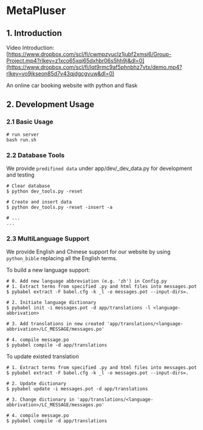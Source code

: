# MetaPluser

## 1. Introduction

Video Introduction: [https://www.dropbox.com/scl/fi/cwmpzyuclz1jubf2xmsi6/Group-Project.mp4?rlkey=z1xco65xqi65dxhbr06s5hh9j&dl=0](https://www.dropbox.com/scl/fi/lqt9rmc9af5phnbhz7vtx/demo.mp4?rlkey=vo9jkseon85d7v43qjdgcgvuw&dl=0)

An online car booking website with python and flask

## 2. Development Usage

### 2.1 Basic Usage

```
# run server
bash run.sh
```

### 2.2 Database Tools

We provide `predifined data` under app/dev/_dev_data.py for development and testing
```
# Clear database
$ python dev_tools.py -reset

# Create and insert data
$ python dev_tools.py -reset -insert -a

# ...
...
```

### 2.3 MultiLanguage Support
We provide English and Chinese support for our website by using `python_bible` replacing all the English terms.

To build a new language support:
```
# 0. Add new language abbreviation (e.g. 'zh') in Config.py
# 1. Extract terms from specified .py and html files into messages.pot
$ pybabel extract -F babel.cfg -k _l -o messages.pot --input-dirs=.

# 2. Initiate language dictionary
$ pybabel init -i messages.pot -d app/translations -l <language-abbrivation>

# 3. Add translations in new created 'app/translations/<language-abbrivation>/LC_MESSAGE/messages.po'

# 4. compile message.po
$ pybabel compile -d app/translations
```

To update existed translation
```
# 1. Extract terms from specified .py and html files into messages.pot
$ pybabel extract -F babel.cfg -k _l -o messages.pot --input-dirs=.

# 2. Update dictionary
$ pybabel update -i messages.pot -d app/translations

# 3. Change dictionary in 'app/translations/<language-abbrivation>/LC_MESSAGE/messages.po'

# 4. compile message.po
$ pybabel compile -d app/translations
```

